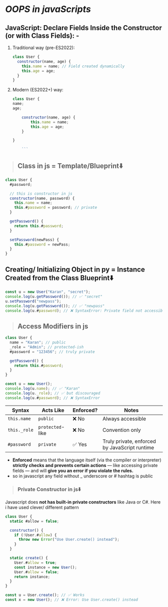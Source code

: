 # **_OOPS in javaScripts_**

## **JavaScript: Declare Fields Inside the Constructor (or with Class Fields): -**

1.  Traditional way (pre-ES2022):

    ```javascript
    class User {
      constructor(name, age) {
        this.name = name; // Field created dynamically
        this.age = age;
      }
    }
    ```

2.  Modern (ES2022+) way:

    ````javascript
    class User {
    name;
    age;

        constructor(name, age) {
            this.name = name;
            this.age = age;
        }

    }

        ```
    ````

> ## **Class in js = Template/Blueprint⬇️**

```javascript
class User {
  #password;

  // this is constructor in js
  constructor(name, password) {
    this.name = name;
    this.#password = password; // private
  }

  getPassword() {
    return this.#password;
  }

  setPassword(newPass) {
    this.#password = newPass;
  }
}
```

## **Creating/ Initializing Object in py = Instance Created from the Class Blueprint⬇️**

```javascript
const u = new User("Karan", "secret");
console.log(u.getPassword()); // ✅ "secret"
u.setPassword("newpass");
console.log(u.getPassword()); // ✅ "newpass"
console.log(u.#password); // ❌ SyntaxError: Private field not accessible
```

> ## **Access Modifiers in js**

```javascript
class User {
  name = "Karan"; // public
  _role = "Admin"; // protected-ish
  #password = "123456"; // truly private

  getPassword() {
    return this.#password;
  }
}

const u = new User();
console.log(u.name); // ✅ "Karan"
console.log(u._role); // ✅ but discouraged
console.log(u.#password); // ❌ SyntaxError
```

| Syntax       | Acts Like        | Enforced? | Notes                                         |
| ------------ | ---------------- | --------- | --------------------------------------------- |
| `this.name`  | `public`         | ❌ No     | Always accessible                             |
| `this._role` | `protected`-like | ❌ No     | Convention only                               |
| `#password`  | `private`        | ✅ Yes    | Truly private, enforced by JavaScript runtime |

- **Enforced** means that the language itself (via the compiler or interpreter) **strictly checks and prevents certain actions** — like accessing private fields — and will **give you an error if you violate the rules.**
- so in javascript any field without \_ underscore or # hashtag is public

> ### Private Constructor in js⬇️

Javascript does **not has built-in private constructors** like Java or C#. Here i have used clever/ different pattern

```javascript
class User {
  static #allow = false;

  constructor() {
    if (!User.#allow) {
      throw new Error("Use User.create() instead");
    }
  }

  static create() {
    User.#allow = true;
    const instance = new User();
    User.#allow = false;
    return instance;
  }
}
```

```javascript
const u = User.create(); // ✅ Works
const x = new User(); // ❌ Error: Use User.create() instead
```
